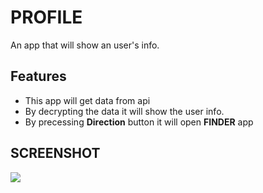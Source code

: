 # PROFILE

An app that will show an user's info.

## Features
- This app will get data from api
- By decrypting the data it will show the user info.
- By precessing **Direction** button it will open **FINDER** app

## SCREENSHOT

![](https://github.com/tipu0710/tpt_app/blob/master/screenshot/screenshot.gif)
